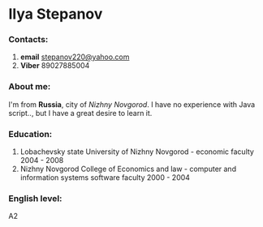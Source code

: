 
# Ilya Stepanov

### Contacts:
 1. **email**  stepanov220@yahoo.com
 2. **Viber**  89027885004 
### About me:
 I'm from **Russia**, city of _Nizhny Novgorod_. 
 I have no experience with Java script.., but I have a great desire to learn it.
### Education:
 1. Lobachevsky state University of Nizhny Novgorod - economic faculty 2004 - 2008
 2. Nizhny Novgorod College of Economics and law - computer and information systems software faculty 2000 - 2004
### English level:
 A2
